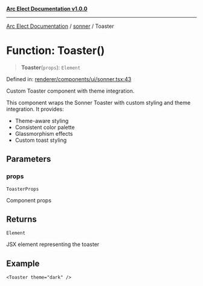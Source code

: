 [**Arc Elect Documentation v1.0.0**](../../README.md)

---

[Arc Elect Documentation](../../modules.md) / [sonner](../README.md) / Toaster

# Function: Toaster()

> **Toaster**(`props`): `Element`

Defined in: [renderer/components/ui/sonner.tsx:43](https://github.com/wijnand-gritter/arc-elect/blob/c2867786d8264971474ef9a0d9cc5a8943053f07/src/renderer/components/ui/sonner.tsx#L43)

Custom Toaster component with theme integration.

This component wraps the Sonner Toaster with custom styling
and theme integration. It provides:

- Theme-aware styling
- Consistent color palette
- Glassmorphism effects
- Custom toast styling

## Parameters

### props

`ToasterProps`

Component props

## Returns

`Element`

JSX element representing the toaster

## Example

```tsx
<Toaster theme="dark" />
```
